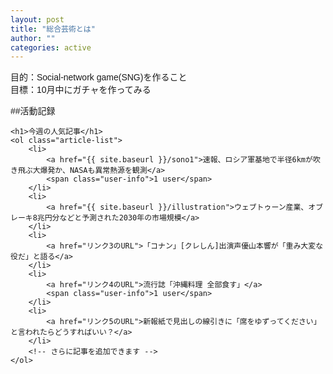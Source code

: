 ```yaml
---
layout: post
title: "総合芸術とは"
author: ""
categories: active
---
```


目的：Social-network game(SNG)を作ること  
目標：10月中にガチャを作ってみる  

##活動記録

<html lang="ja">
<head>
    <meta charset="UTF-8">
    <meta name="viewport" content="width=device-width, initial-scale=1.0">
    <title>人気記事リスト</title>
    <style>
        body {
            font-family: Arial, sans-serif;
        }
        .article-list {
            width: 100%; /* 必要に応じて幅は調整してください */
            margin: 20px auto;
            padding: 0;
            list-style: decimal; /* 番号付きリスト */
            font-size: 16px;
            text-align: left; /* 左揃えに変更 */
        }
        .article-list li {
            margin-bottom: 10px;
        }
        .article-list a {
            text-decoration: none;
            color: #0056b3;
        }
        .article-list a:hover {
            text-decoration: underline;
        }
        .user-info {
            font-size: 12px;
            color: red;
        }
    </style>
</head>
<body>

    <h1>今週の人気記事</h1>
    <ol class="article-list">
        <li>
            <a href="{{ site.baseurl }}/sono1">速報、ロシア軍基地で半径6kmが吹き飛ぶ大爆発か、NASAも異常熱源を観測</a>
            <span class="user-info">1 user</span>
        </li>
        <li>
            <a href="{{ site.baseurl }}/illustration">ウェブトゥーン産業、オブレーキ8兆円分などと予測された2030年の市場規模</a>
        </li>
        <li>
            <a href="リンク3のURL">「コナン」[クレしん]出演声優山本響が「重み大変な役だ」と語る</a>
        </li>
        <li>
            <a href="リンク4のURL">流行誌「沖縄料理 全部食す」</a>
            <span class="user-info">1 user</span>
        </li>
        <li>
            <a href="リンク5のURL">新報紙で見出しの線引きに「席をゆずってください」と言われたらどうすればいい？</a>
        </li>
        <!-- さらに記事を追加できます -->
    </ol>

</body>
</html>

